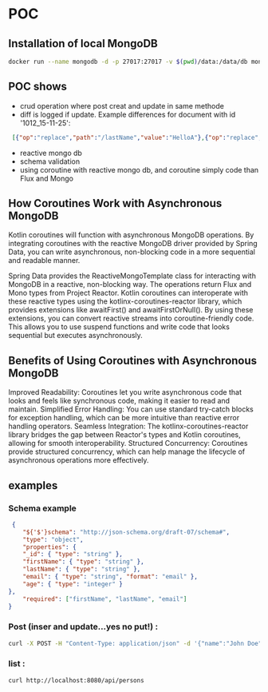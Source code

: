# POC


## Installation of local MongoDB

```bash
docker run --name mongodb -d -p 27017:27017 -v $(pwd)/data:/data/db mongodb/mongodb-community-server:latest
```

## POC shows
- crud operation where post creat and update in same methode
- diff is logged if update. Example differences for document with id '1012_15-11-25':
```json
 [{"op":"replace","path":"/lastName","value":"HelloA"},{"op":"replace","path":"/age","value":29}]
```

- reactive mongo db
- schema validation
- using coroutine with reactive mongo db, and coroutine simply code than Flux and Mongo


## How Coroutines Work with Asynchronous MongoDB
Kotlin coroutines will function with asynchronous MongoDB operations. By integrating coroutines with the reactive 
MongoDB driver provided by Spring Data, you can write asynchronous, non-blocking code in a more sequential 
and readable manner.

Spring Data provides the ReactiveMongoTemplate class for interacting with MongoDB in a reactive, non-blocking way. 
The operations return Flux and Mono types from Project Reactor. Kotlin coroutines can interoperate with these reactive 
types using the kotlinx-coroutines-reactor library, which provides extensions like awaitFirst() and awaitFirstOrNull().
By using these extensions, you can convert reactive streams into coroutine-friendly code. This allows you to use suspend 
functions and write code that looks sequential but executes asynchronously.

## Benefits of Using Coroutines with Asynchronous MongoDB
Improved Readability: Coroutines let you write asynchronous code that looks and feels like synchronous code, making it 
easier to read and maintain.
Simplified Error Handling: You can use standard try-catch blocks for exception handling, which can be more intuitive 
than reactive error handling operators.
Seamless Integration: The kotlinx-coroutines-reactor library bridges the gap between Reactor's types and Kotlin 
coroutines, allowing for smooth interoperability.
Structured Concurrency: Coroutines provide structured concurrency, which can help manage the lifecycle of 
asynchronous operations more effectively.


## examples

### Schema example
```json
 {
    "${'$'}schema": "http://json-schema.org/draft-07/schema#",
    "type": "object",
    "properties": {
    "_id": { "type": "string" },
    "firstName": { "type": "string" },
    "lastName": { "type": "string" },
    "email": { "type": "string", "format": "email" },
    "age": { "type": "integer" }
},
    "required": ["firstName", "lastName", "email"]
}
```

### Post (inser and update...yes no put!) :
```bash
curl -X POST -H "Content-Type: application/json" -d '{"name":"John Doe", "age": 25}' http://localhost:8080/api/persons
```

### list : 
```bash
curl http://localhost:8080/api/persons
```
